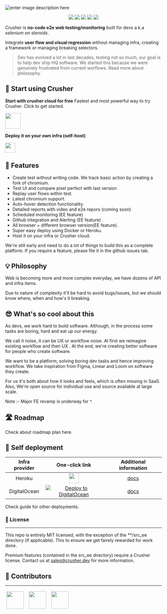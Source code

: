 ![enter image description here](https://i.imgur.com/0zfNcyh.png)

<p align="center">
    <a href="https://github.com/badges/shields/graphs/contributors" alt="Contributors">
        <img src="https://img.shields.io/badge/license-MIT-%23373737?style=flat-square&color=ff3db6" /></a>
    <a href="#backers" alt="Backers on Open Collective">
        <img src="https://img.shields.io/badge/node-%3E=%2014.0.0-brightgreen?style=flat-square" /></a>
            <a href="#backers" alt="Backers on Open Collective">
        <img src="https://img.shields.io/github/last-commit/crusherdev/crusher?color=8e3dff&style=flat-square" /></a>
                    <a href="#backers" alt="Backers on Open Collective">
                <img src="https://img.shields.io/docker/image-size/7296823551/test?style=flat-square" /></a>
                                    <a href="#backers" alt="Backers on Open Collective">
                                <img src="https://img.shields.io/npm/types/typescript?style=flat-square" /></a>
</p>

Crusher is **no-code e2e web testing/monitoring** built for devs a.k.a _selenium on steroids_.

Integrate **user flow and visual regression** without managing infra, creating a framework or managing breaking selectors.

> Dev has evolved a lot in last decades, testing not so much, our goal is to help dev ship HQ software. We started this because we were genuinely frustrated from current worflows. Read more about philosophy.

## 🚀 Start using Crusher

**Start with crusher cloud for free**
Fastest and most powerful way to try Crusher. Click to get started.

<img src="https://i.imgur.com/BUYY8Jp.png" height="50px"/>

**Deploy it on your own infra (self-host)**

<img src="https://images.prismic.io/www-static/3c99429b-3cb5-43d6-91e5-c0f686e3e6ab_do-btn-blue+%281%29.png?auto=compress,format" height="32px"/>

## 🔮 Features

- Create test without writing code. We track basic action by creating a fork of chromium.
- Test UI and compare pixel perfect with last version
- Replay user flows within test.
- Latest chromium support.
- Auto-hover detection functionality.
- Detailed reports with video and e2e repors (coming soon)
- Scheduled monitoring (EE feature)
- Github integration and Alerting (EE feature)
- All browser + different browser version(EE feature).
- Super easy deploy using Docker or Heroku.
- Host it on your infra or Crusher cloud.

We're still early and need to do a lot of things to build this as a complete platform. If you require a feature, please file it in the github issues tab.

## 💡 Philosophy

Web is becoming more and more complex everyday, we have dozens of API and infra items.

Due to nature of complexity it'll be hard to avoid bugs/issues, but we should know where, when and how's it breaking.

## 😎 What's so cool about this

As devs, we work hard to build software. Although, in the process some tasks are boring, hard and eat up our energy.

We call it noise, it can be UX or workflow noise. At first we reimagine existing workflow and then UX . At the end, we're creating better software for people who create software.

We want to be a platform, solving boring dev tasks and hence improving workflow. We take inspiration from Figma, Linear and Loom on software they create.

For us it's both about how it looks and feels, which is often missing in SaaS. Also, We're open source for individual use and source available at large scale.

Note :- Major FE revamp is underway for ^.

## 🛣️ Roadmap

Check about roadmap plan here.

## 🧱 Self deployment

| **Infra provider** |                                                                                                        **One-click link**                                                                                                        |                                                             **Additional information**                                                             |
| :----------------: | :------------------------------------------------------------------------------------------------------------------------------------------------------------------------------------------------------------------------------: | :------------------------------------------------------------------------------------------------------------------------------------------------: |
|       Heroku       |                                        [<img src="https://www.herokucdn.com/deploy/button.svg" height="32px"/>](https://heroku.com/deploy?template=https://github.com/crusherdev/crusher)                                        |                             [docs](https://hasura.io/docs/latest/graphql/core/guides/deployment/heroku-one-click.html)                             |
|    DigitalOcean    | [![Deploy to DigitalOcean](https://graphql-engine-cdn.hasura.io/img/create_hasura_droplet_200px.png)](https://marketplace.digitalocean.com/apps/hasura?action=deploy&refcode=c4d9092d2c48&utm_source=hasura&utm_campaign=readme) | [docs](https://hasura.io/docs/latest/graphql/core/guides/deployment/digital-ocean-one-click.html#hasura-graphql-engine-digitalocean-one-click-app) |

Check guide for other deployments.

### 📝 License

<hr/>

This repo is entirely MIT licensed, with the exception of the \*\*/src_ee directory (if applicable). This to ensure we get fairely rewarded for work done.

Premium features (contained in the src_ee directory) require a Crusher license. Contact us at sales@crusher.dev for more information.

## 🤝 Contributors

<hr/>
<p float="left">

<img src="https://avatars.githubusercontent.com/u/6849438?v=4" height="56" style="margin: 4px;"/> &nbsp;<img src="https://avatars.githubusercontent.com/u/16796008?v=4" height="56" style="margin: 4px;"/> &nbsp;<img src="https://avatars.githubusercontent.com/u/51117080?v=4" height="56" style="margin: 4px;"/>

</p>
